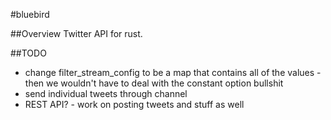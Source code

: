 #bluebird

##Overview
Twitter API for rust.

##TODO
- change filter_stream_config to be a map that contains all of the values - then we wouldn't have to deal with the constant option bullshit
- send individual tweets through channel
- REST API? - work on posting tweets and stuff as well

